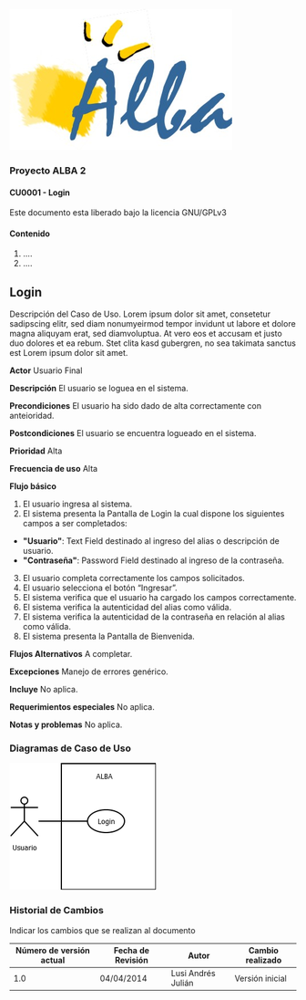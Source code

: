 ![Logo](images/logo.png)

### Proyecto ALBA 2
#### CU0001 - Login

Este documento esta liberado bajo la licencia GNU/GPLv3

#### Contenido

1. ....
2. ....

## Login
Descripción del Caso de Uso. Lorem ipsum dolor sit amet, consetetur sadipscing elitr, 
sed diam nonumyeirmod tempor invidunt ut labore et dolore magna aliquyam erat, sed diamvoluptua. 
At vero eos et accusam et justo duo dolores et ea rebum. Stet clita kasd gubergren, 
no sea takimata sanctus est Lorem ipsum dolor sit amet.

**Actor**
Usuario Final

**Descripción**
El usuario se loguea en el sistema.

**Precondiciones**
El usuario ha sido dado de alta correctamente con anteioridad.

**Postcondiciones**
El usuario se encuentra logueado en el sistema.

**Prioridad**
Alta

**Frecuencia de uso**
Alta

**Flujo básico**

1. El usuario ingresa al sistema.
2. El sistema presenta la Pantalla de Login la cual dispone los siguientes campos a ser completados:
  * **"Usuario"**: Text Field destinado al ingreso del alias o descripción de usuario. 
  * **"Contraseña"**: Password Field destinado al ingreso de la contraseña. 
3. El usuario completa correctamente los campos solicitados.
4. El usuario selecciona el botón “Ingresar”.
5. El sistema verifica que el usuario ha cargado los campos correctamente.
6. El sistema verifica la autenticidad del alias como válida.
7. El sistema verifica la autenticidad de la contraseña en relación al alias como válida.
8. El sistema presenta la Pantalla de Bienvenida.

**Flujos Alternativos**
A completar.

**Excepciones**
Manejo de errores genérico.

**Incluye**
No aplica.

**Requerimientos especiales**
No aplica.

**Notas y problemas**
No aplica.


### Diagramas de Caso de Uso
![Diagrama Login](images/CU0001_1.png)

### Historial de Cambios
Indicar los cambios que se realizan al documento

| Número de versión actual | Fecha de Revisión | Autor | Cambio realizado |
| ------------------------ | ----------------- | ----- | ---------------- |
| 1.0 | 04/04/2014 | Lusi Andrés Julián | Versión inicial |
